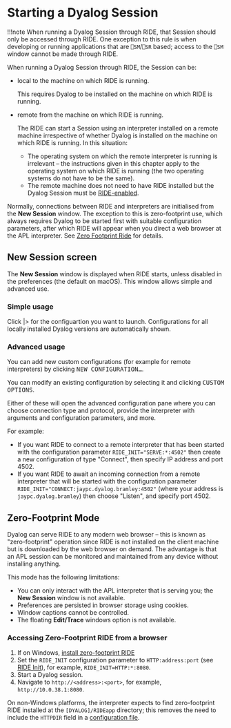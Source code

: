 # Starting a Dyalog Session

!!!note
    When running a Dyalog Session through RIDE, that Session should only be accessed through RIDE. One exception to this rule is when developing or running applications that are `⎕SM`/`⎕SR` based; access to the `⎕SM` window cannot be made through RIDE.

When running a Dyalog Session through RIDE, the Session can be:

- local to the machine on which RIDE is running. 
    
    This requires Dyalog to be installed on the machine on which RIDE is running.

- remote from the machine on which RIDE is running.

    The RIDE can start a Session using an interpreter installed on a remote machine irrespective of whether Dyalog is installed on the machine on which RIDE is running. In this situation:

    - The operating system on which the remote interpreter is running is irrelevant – the instructions given in this chapter apply to the operating system on which RIDE is running (the two operating systems do not have to be the same).
    - The remote machine does not need to have RIDE installed but the Dyalog Session must be [RIDE-enabled](ride_init.md).

Normally, connections between RIDE and interpreters are initialised from the **New Session** window. The exception to this is zero-footprint use, which always requires Dyalog to be started first with suitable configuration parameters, after which RIDE will appear when you direct a web browser at the APL interpreter. See [Zero Footprint Ride](the_zero_footprint_ride.md) for details.


## New Session screen

The **New Session** window is displayed when RIDE starts, unless disabled in the preferences (the default on macOS). This window allows simple and advanced use.

### Simple usage

Click |> for the configuartion you want to launch. Configurations for all locally installed Dyalog versions are automatically shown. 

### Advanced usage

You can add new custom configurations (for example for remote interpreters) by clicking <kbd>NEW CONFIGURATION…</kbd>.

You can modify an existing configuration by selecting it and clicking <kbd>CUSTOM OPTIONS</kbd>.

Either of these will open the advanced configuration pane where you can choose connection type and protocol, provide the interpreter with arguments and configuration parameters, and more.

For example:

* If you want RIDE to connect to a remote interpreter that has been started with the configuration parameter `RIDE_INIT="SERVE:*:4502"` then create a new configuration of type "Connect", then specify IP address and port 4502.
* If you want RIDE to await an incoming connection from a remote interpreter that will be started with the configuration parameter `RIDE_INIT="CONNECT:jaypc.dyalog.bramley:4502"` (where your address is `jaypc.dyalog.bramley`) then choose "Listen", and specify port 4502.

## Zero-Footprint Mode

Dyalog can serve RIDE to any modern web browser – this is known as "zero-footprint" operation since RIDE is not installed on the client machine but is downloaded by the web browser on demand. The advantage is that an APL session can be monitored and maintained from any device without installing anything.

This mode has the following limitations:

- You can only interact with the APL interpreter that is serving you; the **New Session** window is not available.
- Preferences are persisted in browser storage using cookies.
- Window captions cannot be controlled.
- The floating **Edit/Trace** windows option is not available.

### Accessing Zero-Footprint RIDE from a browser

1. If on Windows, [install zero-footprint RIDE](installation.md/#windows)
2. Set the `RIDE_INIT` configuration parameter to `HTTP:address:port` (see [RIDE Init](ride_init.md)), for example, `RIDE_INIT=HTTP:*:8080`.
3. Start a Dyalog session.
4. Navigate to `http://<address>:<port>`, for example, `http://10.0.38.1:8080`.

On non-Windows platforms, the interpreter expects to find zero-footprint RIDE installed at the `[DYALOG]/RIDEapp` directory; this removes the need to include the `HTTPDIR` field in a [configuration file](installation.md#configuration-ini-file).
